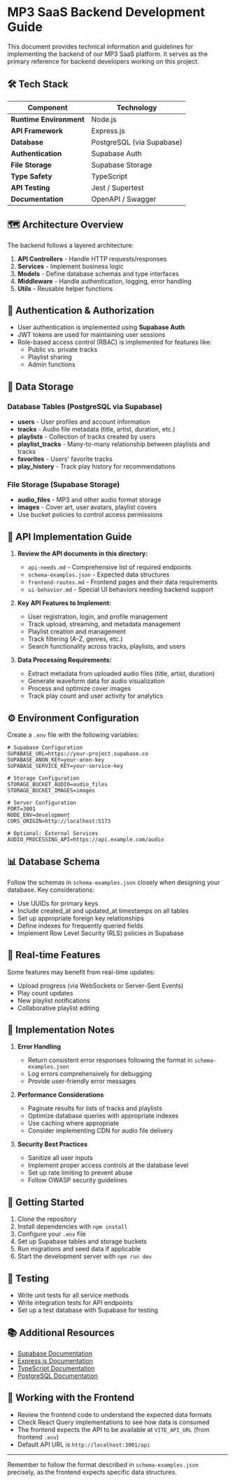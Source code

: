
# MP3 SaaS Backend Development Guide

This document provides technical information and guidelines for implementing the backend of our MP3 SaaS platform. It serves as the primary reference for backend developers working on this project.

## 🛠️ Tech Stack

| Component | Technology |
|-----------|------------|
| **Runtime Environment** | Node.js |
| **API Framework** | Express.js |
| **Database** | PostgreSQL (via Supabase) |
| **Authentication** | Supabase Auth |
| **File Storage** | Supabase Storage |
| **Type Safety** | TypeScript |
| **API Testing** | Jest / Supertest |
| **Documentation** | OpenAPI / Swagger |

## 🗺️ Architecture Overview

The backend follows a layered architecture:

1. **API Controllers** - Handle HTTP requests/responses
2. **Services** - Implement business logic
3. **Models** - Define database schemas and type interfaces
4. **Middleware** - Handle authentication, logging, error handling
5. **Utils** - Reusable helper functions

## 🔐 Authentication & Authorization

- User authentication is implemented using **Supabase Auth**
- JWT tokens are used for maintaining user sessions
- Role-based access control (RBAC) is implemented for features like:
  - Public vs. private tracks
  - Playlist sharing
  - Admin functions

## 💾 Data Storage

### Database Tables (PostgreSQL via Supabase)

- **users** - User profiles and account information
- **tracks** - Audio file metadata (title, artist, duration, etc.)
- **playlists** - Collection of tracks created by users
- **playlist_tracks** - Many-to-many relationship between playlists and tracks
- **favorites** - Users' favorite tracks
- **play_history** - Track play history for recommendations

### File Storage (Supabase Storage)

- **audio_files** - MP3 and other audio format storage
- **images** - Cover art, user avatars, playlist covers
- Use bucket policies to control access permissions

## 🔌 API Implementation Guide

1. **Review the API documents in this directory:**
   - `api-needs.md` - Comprehensive list of required endpoints
   - `schema-examples.json` - Expected data structures
   - `frontend-routes.md` - Frontend pages and their data requirements
   - `ui-behavior.md` - Special UI behaviors needing backend support

2. **Key API Features to Implement:**
   - User registration, login, and profile management
   - Track upload, streaming, and metadata management
   - Playlist creation and management
   - Track filtering (A-Z, genres, etc.)
   - Search functionality across tracks, playlists, and users

3. **Data Processing Requirements:**
   - Extract metadata from uploaded audio files (title, artist, duration)
   - Generate waveform data for audio visualization
   - Process and optimize cover images
   - Track play count and user activity for analytics

## ⚙️ Environment Configuration

Create a `.env` file with the following variables:

```
# Supabase Configuration
SUPABASE_URL=https://your-project.supabase.co
SUPABASE_ANON_KEY=your-anon-key
SUPABASE_SERVICE_KEY=your-service-key

# Storage Configuration
STORAGE_BUCKET_AUDIO=audio_files
STORAGE_BUCKET_IMAGES=images

# Server Configuration
PORT=3001
NODE_ENV=development
CORS_ORIGIN=http://localhost:5173

# Optional: External Services
AUDIO_PROCESSING_API=https://api.example.com/audio
```

## 📊 Database Schema

Follow the schemas in `schema-examples.json` closely when designing your database. Key considerations:

- Use UUIDs for primary keys
- Include created_at and updated_at timestamps on all tables
- Set up appropriate foreign key relationships
- Define indexes for frequently queried fields
- Implement Row Level Security (RLS) policies in Supabase

## 🔄 Real-time Features

Some features may benefit from real-time updates:

- Upload progress (via WebSockets or Server-Sent Events)
- Play count updates
- New playlist notifications
- Collaborative playlist editing

## 📝 Implementation Notes

1. **Error Handling**
   - Return consistent error responses following the format in `schema-examples.json`
   - Log errors comprehensively for debugging
   - Provide user-friendly error messages

2. **Performance Considerations**
   - Paginate results for lists of tracks and playlists
   - Optimize database queries with appropriate indexes
   - Use caching where appropriate
   - Consider implementing CDN for audio file delivery

3. **Security Best Practices**
   - Sanitize all user inputs
   - Implement proper access controls at the database level
   - Set up rate limiting to prevent abuse
   - Follow OWASP security guidelines

## 🚀 Getting Started

1. Clone the repository
2. Install dependencies with `npm install`
3. Configure your `.env` file
4. Set up Supabase tables and storage buckets
5. Run migrations and seed data if applicable
6. Start the development server with `npm run dev`

## 🧪 Testing

- Write unit tests for all service methods
- Write integration tests for API endpoints
- Set up a test database with Supabase for testing

## 📚 Additional Resources

- [Supabase Documentation](https://supabase.io/docs)
- [Express.js Documentation](https://expressjs.com/)
- [TypeScript Documentation](https://www.typescriptlang.org/docs/)
- [PostgreSQL Documentation](https://www.postgresql.org/docs/)

## 🤝 Working with the Frontend

- Review the frontend code to understand the expected data formats
- Check React Query implementations to see how data is consumed
- The frontend expects the API to be available at `VITE_API_URL` (from frontend `.env`)
- Default API URL is `http://localhost:3001/api`

---

Remember to follow the format described in `schema-examples.json` precisely, as the frontend expects specific data structures.
